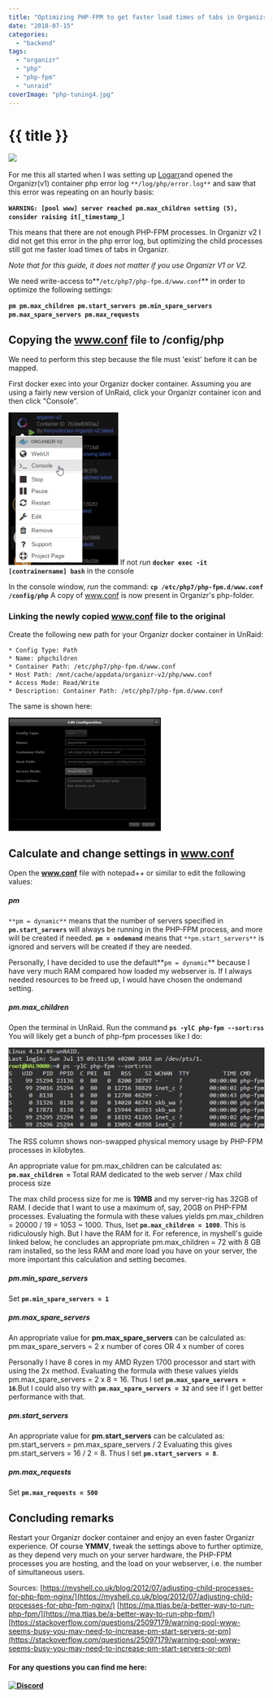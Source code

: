 ```yaml
---
title: "Optimizing PHP-FPM to get faster load times of tabs in Organizr"
date: "2018-07-15"
categories: 
  - "backend"
tags: 
  - "organizr"
  - "php"
  - "php-fpm"
  - "unraid"
coverImage: "php-tuning4.jpg"
---
```


# {{ title }}

<img src="images/{{ coverImage}}"></img>

For me this all started when I was setting up [Logarr](https://github.com/Monitorr/logarr)and opened the Organizr(v1) container php error log `**/log/php/error.log**` and saw that this error was repeating on an hourly basis:

**`WARNING: [pool www] server reached pm.max_children setting (5), consider raising it[_timestamp_]`**

This means that there are not enough PHP-FPM processes. In Organizr v2 I did not get this error in the php error log, but optimizing the child processes still got me faster load times of tabs in Organizr.

_Note that for this guide, it does not matter if you use Organizr V1 or V2._

We need write-access to**`/etc/php7/php-fpm.d/www.conf`** in order to optimize the following settings:

**`pm pm.max_children pm.start_servers pm.min_spare_servers pm.max_spare_servers pm.max_requests`**

## Copying the www.conf file to /config/php

We need to perform this step because the file must 'exist' before it can be mapped.

First docker exec into your Organizr docker container. Assuming you are using a fairly new version of UnRaid, click your Organizr container icon and then click "Console".

[![](images/chrome_2018-07-15_12-26-18-216x300.png)](https://technicalramblings.com/wp-content/uploads/2018/07/chrome_2018-07-15_12-26-18.png) If not _run_ **`docker exec -it [contrainername] bash`** in the console

In the console window, _run_ the command: **`cp /etc/php7/php-fpm.d/www.conf /config/php`** A copy of www.conf is now present in Organizr's php-folder.

### Linking the newly copied www.conf file to the original

Create the following new path for your Organizr docker container in UnRaid:

```
* Config Type: Path
* Name: phpchildren
* Container Path: /etc/php7/php-fpm.d/www.conf
* Host Path: /mnt/cache/appdata/organizr-v2/php/www.conf
* Access Mode: Read/Write
* Description: Container Path: /etc/php7/php-fpm.d/www.conf
```

The same is shown here:

[![](images/chrome_2018-07-15_12-37-31-300x223.png)](https://technicalramblings.com/wp-content/uploads/2018/07/chrome_2018-07-15_12-37-31.png)

## Calculate and change settings in www.conf

Open the **www.conf** file with notepad++ or similar to edit the following values:

##### pm

`**pm = dynamic**` means that the number of servers specified in **`pm.start_servers`** will always be running in the PHP-FPM process, and more will be created if needed. **`pm = ondemand`** means that `**pm.start_servers**` is ignored and servers will be created if they are needed.

Personally, I have decided to use the default**`pm = dynamic`** because I have very much RAM compared how loaded my webserver is. If I always needed resources to be freed up, I would have chosen the ondemand setting.

##### pm.max\_children

Open the terminal in UnRaid. Run the command **`ps -ylC php-fpm --sort:rss`** You will likely get a bunch of php-fpm processes like I do:

[![](images/chrome_2018-07-15_12-51-17.png)](https://technicalramblings.com/wp-content/uploads/2018/07/chrome_2018-07-15_12-51-17.png)

The RSS column shows non-swapped physical memory usage by PHP-FPM processes in kilobytes.

An appropriate value for pm.max\_children can be calculated as: **`pm.max_children =`** Total RAM dedicated to the web server / Max child process size

The max child process size for me is **19MB** and my server-rig has 32GB of RAM. I decide that I want to use a maximum of, say, 20GB on PHP-FPM processes. Evaluating the formula with these values yields pm.max\_children = 20000 / 19 = 1053 ~ 1000. Thus, Iset **`pm.max_children = 1000`**. This is ridiculously high. But I have the RAM for it. For reference, in myshell's guide linked below, he concludes an appropriate pm.max\_children = 72 with 8 GB ram installed, so the less RAM and more load you have on your server, the more important this calculation and setting becomes.

##### pm.min\_spare\_servers

Set **`pm.min_spare_servers = 1`**

##### pm.max\_spare\_servers

An appropriate value for **pm.max\_spare\_servers** can be calculated as: pm.max\_spare\_servers = 2 x number of cores OR 4 x number of cores

Personally I have 8 cores in my AMD Ryzen 1700 processor and start with using the 2x method. Evaluating the formula with these values yields pm.max\_spare\_servers = 2 x 8 = 16. Thus I set **`pm.max_spare_servers = 16`**.But I could also try with **`pm.max_spare_servers = 32`** and see if I get better performance with that.

##### pm.start\_servers

An appropriate value for **pm.start\_servers** can be calculated as: pm.start\_servers = pm.max\_spare\_servers / 2 Evaluating this gives pm.start\_servers = 16 / 2 = 8. Thus I set **`pm.start_servers = 8`**.

##### pm.max\_requests

Set **`pm.max_requests = 500`**

## Concluding remarks

Restart your Organizr docker container and enjoy an even faster Organizr experience. Of course **YMMV**, tweak the settings above to further optimize, as they depend very much on your server hardware, the PHP-FPM processes you are hosting, and the load on your webserver, i.e. the number of simultaneous users.

Sources: [https://myshell.co.uk/blog/2012/07/adjusting-child-processes-for-php-fpm-nginx/](https://myshell.co.uk/blog/2012/07/adjusting-child-processes-for-php-fpm-nginx/) [https://ma.ttias.be/a-better-way-to-run-php-fpm/](https://ma.ttias.be/a-better-way-to-run-php-fpm/) [https://stackoverflow.com/questions/25097179/warning-pool-www-seems-busy-you-may-need-to-increase-pm-start-servers-or-pm](https://stackoverflow.com/questions/25097179/warning-pool-www-seems-busy-you-may-need-to-increase-pm-start-servers-or-pm)

#### For any questions you can find me here:

####  [![Discord](https://img.shields.io/discord/591352397830553601.svg?color=6f83cc&label=Discord&logo=sd&style=for-the-badge)](https://discordapp.com/invite/TrNtY7N)

